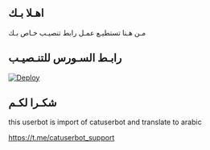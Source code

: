 ## اهـلا بـك
مـن هـنا تستطيـع عمـل رابط تنصيـب خـاص بـك

## رابـط السـورس للتنـصيـب

[![Deploy](https://www.herokucdn.com/deploy/button.svg)](https://heroku.com/deploy?template=https://github.com/iqsql2/jmthon)

## شكـرا لكـم 


this userbot is import of catuserbot and translate to arabic

https://t.me/catuserbot_support
